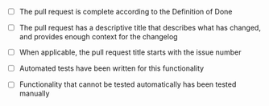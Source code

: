 - [ ] The pull request is complete according to the Definition of Done
- [ ] The pull request has a descriptive title that describes what has changed, and provides enough context for the changelog
- [ ] When applicable, the pull request title starts with the issue number
- [ ] Automated tests have been written for this functionality
- [ ] Functionality that cannot be tested automatically has been tested manually

